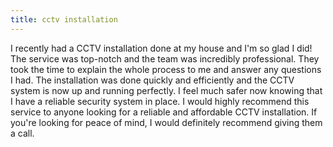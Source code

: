 ```yaml
---
title: cctv installation
---
```


I recently had a CCTV installation done at my house and I'm so glad I did! The service was top-notch and the team was incredibly professional. They took the time to explain the whole process to me and answer any questions I had. The installation was done quickly and efficiently and the CCTV system is now up and running perfectly. I feel much safer now knowing that I have a reliable security system in place. I would highly recommend this service to anyone looking for a reliable and affordable CCTV installation. If you're looking for peace of mind, I would definitely recommend giving them a call.